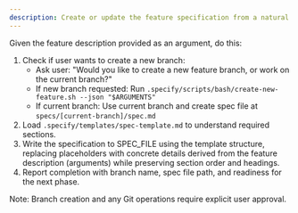 ```yaml
---
description: Create or update the feature specification from a natural language feature description.
---
```


Given the feature description provided as an argument, do this:

1. Check if user wants to create a new branch:
   - Ask user: "Would you like to create a new feature branch, or work on the current branch?"
   - If new branch requested: Run `.specify/scripts/bash/create-new-feature.sh --json "$ARGUMENTS"`
   - If current branch: Use current branch and create spec file at `specs/[current-branch]/spec.md`
2. Load `.specify/templates/spec-template.md` to understand required sections.
3. Write the specification to SPEC_FILE using the template structure, replacing placeholders with concrete details derived from the feature description (arguments) while preserving section order and headings.
4. Report completion with branch name, spec file path, and readiness for the next phase.

Note: Branch creation and any Git operations require explicit user approval.
